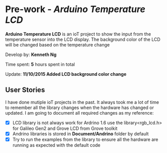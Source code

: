 # Pre-work - *Arduino Temperature  LCD*

**Arduino Temperature LCD** is an ioT project to show the input from the temperature sensor into the LCD display.  The background color of the LCD will be changed based on the temperature change 

Develop by: **Kenneth Ng**

Time spent: **5** hours spent in total

Update:  **11/10/2015 Added LCD background color change**

## User Stories

I have done mutiple ioT projects in the past.  It always took me a lot of time to remember all the library changes when the hardware has changed or updated.  I am going to document all required changes as my reference:

* [X] LCD library is not always work for Ardrino 1.6 use the library<rgb_lcd.h> for Galileo Gen2 and Grove LCD from Grove toolkit
* [X] Andrino libraries is stored in **Document/Andrino** folder by default
* [X] Try to run the examples from the library to ensure all the hardware are running as expected with the default code

